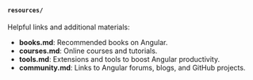 #### `resources/`
Helpful links and additional materials:
- **books.md**: Recommended books on Angular.
- **courses.md**: Online courses and tutorials.
- **tools.md**: Extensions and tools to boost Angular productivity.
- **community.md**: Links to Angular forums, blogs, and GitHub projects.